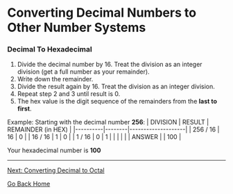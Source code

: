 # Converting Decimal Numbers to Other Number Systems

### Decimal To Hexadecimal
1. Divide the decimal number by 16. Treat the division as an integer division (get a full number as your remainder).
2. Write down the remainder.
3. Divide the result again by 16. Treat the division as an integer division.  
4. Repeat step 2 and 3 until result is 0.
5. The hex value is the digit sequence of the remainders from the **last to first**.

Example: Starting with the decimal number **256**:
| DIVISION | RESULT | REMAINDER (in HEX) |
|----------|--------|--------------------|
| 256 / 16 | 16     | 0                  |
| 16 / 16  | 1      | 0                  |
| 1 / 16   | 0      | 1                  |
|          |        |                    |
| ANSWER   |        | 100                |
 
Your hexadecimal number is **100**

---

[Next: Converting Decimal to Octal](https://github.com/hannahandboba/FinalTutorial/blob/main/Decimal%20to%20Octal.md)

[Go Back Home](https://github.com/hannahandboba/FinalTutorial)

